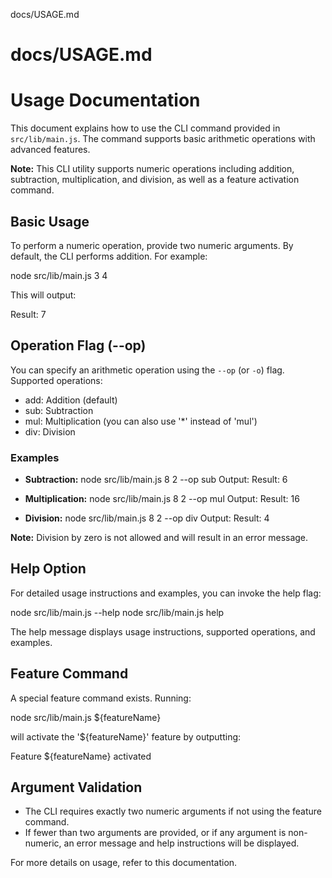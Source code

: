 docs/USAGE.md
# docs/USAGE.md
# Usage Documentation

This document explains how to use the CLI command provided in `src/lib/main.js`. The command supports basic arithmetic operations with advanced features.

**Note:** This CLI utility supports numeric operations including addition, subtraction, multiplication, and division, as well as a feature activation command.

## Basic Usage

To perform a numeric operation, provide two numeric arguments. By default, the CLI performs addition. For example:

  node src/lib/main.js 3 4

This will output:

  Result: 7

## Operation Flag (--op)

You can specify an arithmetic operation using the `--op` (or `-o`) flag. Supported operations:
  - add: Addition (default)
  - sub: Subtraction
  - mul: Multiplication (you can also use '*' instead of 'mul')
  - div: Division

### Examples

- **Subtraction:**
    node src/lib/main.js 8 2 --op sub
    Output: Result: 6

- **Multiplication:**
    node src/lib/main.js 8 2 --op mul
    Output: Result: 16

- **Division:**
    node src/lib/main.js 8 2 --op div
    Output: Result: 4

**Note:** Division by zero is not allowed and will result in an error message.

## Help Option

For detailed usage instructions and examples, you can invoke the help flag:

  node src/lib/main.js --help
  node src/lib/main.js help

The help message displays usage instructions, supported operations, and examples.

## Feature Command

A special feature command exists. Running:

  node src/lib/main.js ${featureName}

will activate the '${featureName}' feature by outputting:

  Feature ${featureName} activated

## Argument Validation

- The CLI requires exactly two numeric arguments if not using the feature command.
- If fewer than two arguments are provided, or if any argument is non-numeric, an error message and help instructions will be displayed.

For more details on usage, refer to this documentation.
